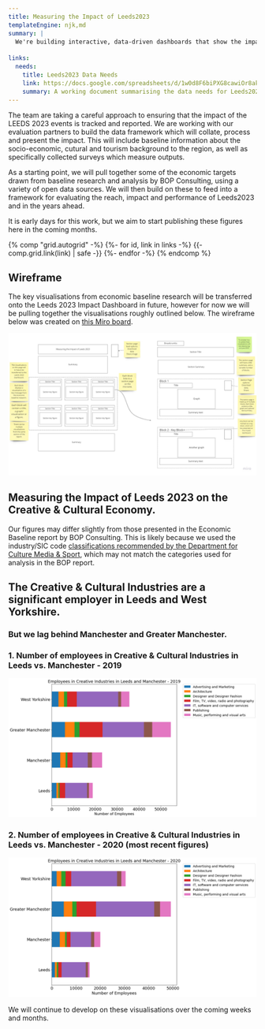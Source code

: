 ```yaml
---
title: Measuring the Impact of Leeds2023
templateEngine: njk,md
summary: |
  We're building interactive, data-driven dashboards that show the impact of LEEDS 2023.

links:
  needs:
    title: Leeds2023 Data Needs
    link: https://docs.google.com/spreadsheets/d/1w0d8F6biPXG8cawiOr8akKDlrx9_eUZfLSQCcPLwtrg/edit#gid=0
    summary: A working document summarising the data needs for Leeds2023.
---
```


The team are taking a careful approach to ensuring that the impact of the LEEDS 2023 events is tracked and reported.
We are working with our evaluation partners to build the data framework which will collate, process and present the
impact. This will include baseline information about the socio-economic, cutural and tourism background to the region, as well as
specifically collected surveys which measure outputs.

As a starting point, we will pull together some of the economic targets drawn from baseline research and
analysis by BOP Consulting, using a variety of open data sources. We will then build on these to feed into
a framework for evaluating the reach, impact and performance of Leeds2023 and in the years ahead.

It is early days for this work, but we aim to start publishing these figures here in the coming months. 

{% comp "grid.autogrid" -%}
  {%- for id, link in links -%}
    {{- comp.grid.link(link) | safe -}}
  {%- endfor -%}
{% endcomp %}

## Wireframe

The key visualisations from economic baseline research will be transferred onto the Leeds 2023 Impact Dashboard in future, however for now we will be pulling together the visualisations roughly outlined below. The wireframe below was created on [this Miro board](https://miro.com/app/board/uXjVOWlUNu8=/?share_link_id=501874732910). 

![Wireframe of the structure of the Economic Baseline Report](/assets/images/Economic%20Baseline%20Report.png "Wireframe for the Economic Baseline Report")


## Measuring the Impact of Leeds 2023 on the Creative & Cultural Economy.

Our figures may differ slightly from those presented in the Economic Baseline report by BOP Consulting. This is likely because we used the industry/SIC code [classifications recommended by the Department for Culture Media & Sport](https://assets.publishing.service.gov.uk/government/uploads/system/uploads/attachment_data/file/203296/Classifying_and_Measuring_the_Creative_Industries_Consultation_Paper_April_2013-final.pdf), which may not match the categories used for analysis in the BOP report.

## The Creative & Cultural Industries are a significant employer in Leeds and West Yorkshire. 

### But we lag behind Manchester and Greater Manchester. 

### 1. Number of employees in Creative & Cultural Industries in Leeds vs. Manchester - 2019

![Number of employees in Creative & Cultural Industries 2019](/assets/images/2019-employees-creative-industry.png "Number of employees in Creative & Cultural Industries 2019")

### 2. Number of employees in Creative & Cultural Industries in Leeds vs. Manchester - 2020 (most recent figures)

![Number of employees in Creative & Cultural Industries 2020](/assets/images/2020-employees-creative-industry.png "Number of employees in Creative & Cultural Industries 2020")


We will continue to develop on these visualisations over the coming weeks and months. 

